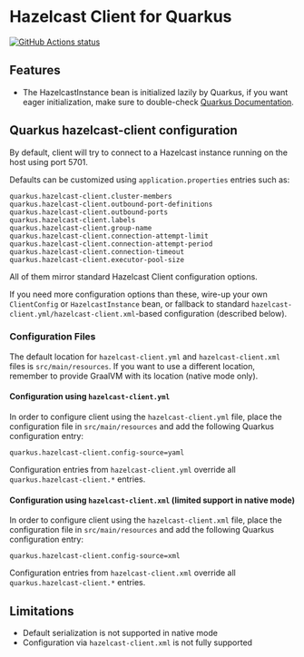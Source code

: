 # Hazelcast Client for Quarkus

<a href="https://github.com/actions/toolkit"><img alt="GitHub Actions status" src="https://github.com/pivovarit/quarkus-hazelcast-client-extension/workflows/build/badge.svg"></a>

## Features
- The HazelcastInstance bean is initialized lazily by Quarkus, if you want eager initialization, make sure to double-check [Quarkus Documentation](https://quarkus.io/guides/cdi-reference#eager-instantiation-of-beans). 

## Quarkus hazelcast-client configuration

By default, client will try to connect to a Hazelcast instance running on the host using port 5701.

Defaults can be customized using `application.properties` entries such as:

    quarkus.hazelcast-client.cluster-members
    quarkus.hazelcast-client.outbound-port-definitions
    quarkus.hazelcast-client.outbound-ports
    quarkus.hazelcast-client.labels
    quarkus.hazelcast-client.group-name
    quarkus.hazelcast-client.connection-attempt-limit
    quarkus.hazelcast-client.connection-attempt-period
    quarkus.hazelcast-client.connection-timeout
    quarkus.hazelcast-client.executor-pool-size

All of them mirror standard Hazelcast Client configuration options.

If you need more configuration options than these, wire-up your own `ClientConfig` or `HazelcastInstance` bean, or fallback to standard `hazelcast-client.yml/hazelcast-client.xml`-based configuration (described below). 

### Configuration Files

The default location for `hazelcast-client.yml` and `hazelcast-client.xml` files is `src/main/resources`. If you want to use a different location, remember to provide GraalVM with its location (native mode only).

#### Configuration using `hazelcast-client.yml`

In order to configure client using the `hazelcast-client.yml` file, place the configuration file in `src/main/resources` and add the following Quarkus configuration entry:

    quarkus.hazelcast-client.config-source=yaml
    
Configuration entries from `hazelcast-client.yml` override all `quarkus.hazelcast-client.*` entries.

#### Configuration using `hazelcast-client.xml` (limited support in native mode)

In order to configure client using the `hazelcast-client.xml` file, place the configuration file in `src/main/resources` and add the following Quarkus configuration entry:

    quarkus.hazelcast-client.config-source=xml
    
Configuration entries from `hazelcast-client.xml` override all `quarkus.hazelcast-client.*` entries.

## Limitations
- Default serialization is not supported in native mode
- Configuration via `hazelcast-client.xml` is not fully supported
